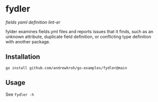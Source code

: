 # fydler

_fields yaml definition lint-er_

fylder examines fields.yml files and reports issues that it finds,
such as an unknown attribute, duplicate field definition, or
conflicting type definition with another package.

## Installation

`go install github.com/andrewkroh/go-examples/fydler@main`

## Usage

See `fydler -h`
